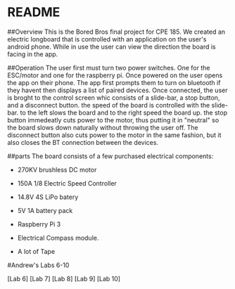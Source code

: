 # README #

##Overview
This is the Bored Bros final project for CPE 185. We created an electric longboard that is controlled with an application on the user's android phone. While in use the user can view the direction the board is facing in the app.

##Operation
The user first must turn two power switches. One for the ESC/motor and one for the raspberry pi. Once powered on the user opens the app on their phone. The app first prompts them to turn on bluetooth if they havent then displays a list of paired devices. Once connected, the user is broght to the control screen whic consists of a slide-bar, a stop button, and a disconnect button. the speed of the board is controlled with the slide-bar. to the left slows the board and to the right speed the board up. the stop button immedeatly cuts power to the motor, thus putting it in "neutral" so the board slows down naturally without throwing the user off.
The disconnect button also cuts power to the motor in the same fashion, but it also closes the BT connection between the devices.

##parts
The board consists of a few purchased electrical components:
- 270KV brushless DC motor

- 150A 1/8 Electric Speed Controller

- 14.8V 4S LiPo batery

- 5V 1A battery pack

- Raspberry Pi 3

- Electrical Compass module.

- A lot of Tape

#Andrew's Labs 6-10

[Lab 6] 
[Lab 7]
[Lab 8]
[Lab 9]
[Lab 10]